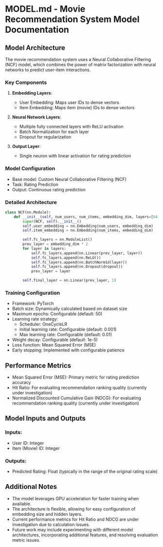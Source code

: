 # MODEL.md - Movie Recommendation System Model Documentation

## Model Architecture

The movie recommendation system uses a Neural Collaborative Filtering (NCF) model, which combines the power of matrix factorization with neural networks to predict user-item interactions.

### Key Components

1. **Embedding Layers**:
   - User Embedding: Maps user IDs to dense vectors
   - Item Embedding: Maps item (movie) IDs to dense vectors

2. **Neural Network Layers**:
   - Multiple fully connected layers with ReLU activation
   - Batch Normalization for each layer
   - Dropout for regularization

3. **Output Layer**: 
   - Single neuron with linear activation for rating prediction

### Model Configuration

- Base model: Custom Neural Collaborative Filtering (NCF)
- Task: Rating Prediction
- Output: Continuous rating prediction

### Detailed Architecture

```python
class NCF(nn.Module):
    def __init__(self, num_users, num_items, embedding_dim, layers=[64, 32, 16, 8], dropout=0.2):
        super(NCF, self).__init__()
        self.user_embedding = nn.Embedding(num_users, embedding_dim)
        self.item_embedding = nn.Embedding(num_items, embedding_dim)
        
        self.fc_layers = nn.ModuleList()
        prev_layer = embedding_dim * 2
        for layer in layers:
            self.fc_layers.append(nn.Linear(prev_layer, layer))
            self.fc_layers.append(nn.ReLU())
            self.fc_layers.append(nn.BatchNorm1d(layer))
            self.fc_layers.append(nn.Dropout(dropout))
            prev_layer = layer
        
        self.final_layer = nn.Linear(prev_layer, 1)
```

### Training Configuration

- Framework: PyTorch
- Batch size: Dynamically calculated based on dataset size
- Maximum epochs: Configurable (default: 50)
- Learning rate strategy:
  - Scheduler: OneCycleLR
  - Initial learning rate: Configurable (default: 0.001)
  - Max learning rate: Configurable (default: 0.01)
- Weight decay: Configurable (default: 1e-5)
- Loss function: Mean Squared Error (MSE)
- Early stopping: Implemented with configurable patience

## Performance Metrics

- Mean Squared Error (MSE): Primary metric for rating prediction accuracy
- Hit Ratio: For evaluating recommendation ranking quality (currently under investigation)
- Normalized Discounted Cumulative Gain (NDCG): For evaluating recommendation ranking quality (currently under investigation)

## Model Inputs and Outputs

### Inputs:
- User ID: Integer
- Item (Movie) ID: Integer

### Outputs:
- Predicted Rating: Float (typically in the range of the original rating scale)

## Additional Notes

- The model leverages GPU acceleration for faster training when available.
- The architecture is flexible, allowing for easy configuration of embedding size and hidden layers.
- Current performance metrics for Hit Ratio and NDCG are under investigation due to calculation issues.
- Future work may include experimenting with different model architectures, incorporating additional features, and resolving evaluation metric issues.

